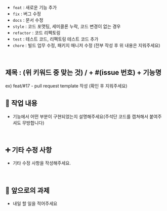 - `feat` : 새로운 기능 추가
- `fix` : 버그 수정
- `docs` : 문서 수정
- `style` : 코드 포맷팅, 세미콜론 누락, 코드 변경이 없는 경우
- `refactor` : 코드 리펙토링
- `test` : 테스트 코드, 리펙토링 테스트 코드 추가
- `chore` : 빌드 업무 수정, 패키지 매니저 수정
(전부 작성 후 위 내용은 지워주세요)

<br/>

## 제목 : (위 키워드 중 맞는 것) / + #(issue 번호) + 기능명  

  ex) feat/#17 - pull request template 작성
  (확인 후 지워주세요)
<br/>

## 🔎 작업 내용

- 기능에서 어떤 부분이 구현되었는지 설명해주세요(주석단 코드를 캡쳐해서 붙여주셔도 무방합니다)

<br/>

## ➕ 기타 수정 사항

- 기타 수정 사항을 작성해주세요.

<br/>

## 🔧 앞으로의 과제

- 내일 할 일을 적어주세요


  <br/>

